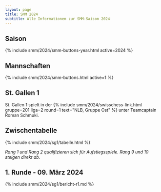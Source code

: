 ```yaml
---
layout: page
title: SMM 2024
subtitle: Alle Informationen zur SMM-Saison 2024
---
```


## Saison

{% include smm/2024/smm-buttons-year.html active=2024 %}

## Mannschaften

{% include smm/2024/smm-buttons.html active=1 %}

## St. Gallen 1

St. Gallen 1 spielt in der {% include smm/2024/swisschess-link.html gruppe=201 liga=2 round=1 text="NLB, Gruppe Ost" %} unter Teamcaptain Roman Schmuki.

## Zwischentabelle

{% include smm/2024/sg1/tabelle.html %}

_Rang 1 und Rang 2 qualifizieren sich für Aufstiegsspiele. Rang 9 und 10 steigen direkt ab._

## 1. Runde - 09. März 2024

{% include smm/2024/sg1/bericht-r1.md %}

<style>
table th, table td:nth-of-type(4) {
    white-space: nowrap;
}
</style>
